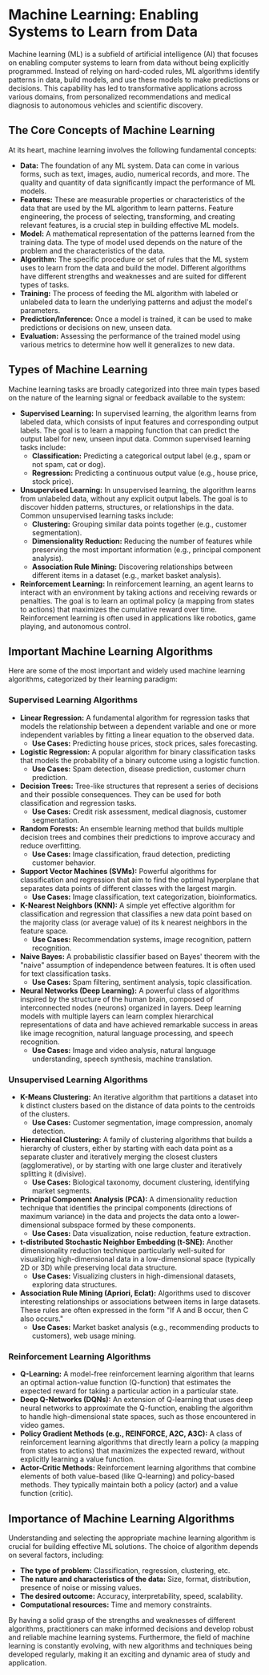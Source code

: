 # Machine Learning: Enabling Systems to Learn from Data

Machine learning (ML) is a subfield of artificial intelligence (AI) that focuses on enabling computer systems to learn from data without being explicitly programmed. Instead of relying on hard-coded rules, ML algorithms identify patterns in data, build models, and use these models to make predictions or decisions. This capability has led to transformative applications across various domains, from personalized recommendations and medical diagnosis to autonomous vehicles and scientific discovery.

## The Core Concepts of Machine Learning

At its heart, machine learning involves the following fundamental concepts:

* **Data:** The foundation of any ML system. Data can come in various forms, such as text, images, audio, numerical records, and more. The quality and quantity of data significantly impact the performance of ML models.
* **Features:** These are measurable properties or characteristics of the data that are used by the ML algorithm to learn patterns. Feature engineering, the process of selecting, transforming, and creating relevant features, is a crucial step in building effective ML models.
* **Model:** A mathematical representation of the patterns learned from the training data. The type of model used depends on the nature of the problem and the characteristics of the data.
* **Algorithm:** The specific procedure or set of rules that the ML system uses to learn from the data and build the model. Different algorithms have different strengths and weaknesses and are suited for different types of tasks.
* **Training:** The process of feeding the ML algorithm with labeled or unlabeled data to learn the underlying patterns and adjust the model's parameters.
* **Prediction/Inference:** Once a model is trained, it can be used to make predictions or decisions on new, unseen data.
* **Evaluation:** Assessing the performance of the trained model using various metrics to determine how well it generalizes to new data.

## Types of Machine Learning

Machine learning tasks are broadly categorized into three main types based on the nature of the learning signal or feedback available to the system:

* **Supervised Learning:** In supervised learning, the algorithm learns from labeled data, which consists of input features and corresponding output labels. The goal is to learn a mapping function that can predict the output label for new, unseen input data. Common supervised learning tasks include:
    * **Classification:** Predicting a categorical output label (e.g., spam or not spam, cat or dog).
    * **Regression:** Predicting a continuous output value (e.g., house price, stock price).
* **Unsupervised Learning:** In unsupervised learning, the algorithm learns from unlabeled data, without any explicit output labels. The goal is to discover hidden patterns, structures, or relationships in the data. Common unsupervised learning tasks include:
    * **Clustering:** Grouping similar data points together (e.g., customer segmentation).
    * **Dimensionality Reduction:** Reducing the number of features while preserving the most important information (e.g., principal component analysis).
    * **Association Rule Mining:** Discovering relationships between different items in a dataset (e.g., market basket analysis).
* **Reinforcement Learning:** In reinforcement learning, an agent learns to interact with an environment by taking actions and receiving rewards or penalties. The goal is to learn an optimal policy (a mapping from states to actions) that maximizes the cumulative reward over time. Reinforcement learning is often used in applications like robotics, game playing, and autonomous control.

## Important Machine Learning Algorithms

Here are some of the most important and widely used machine learning algorithms, categorized by their learning paradigm:

### Supervised Learning Algorithms

* **Linear Regression:** A fundamental algorithm for regression tasks that models the relationship between a dependent variable and one or more independent variables by fitting a linear equation to the observed data.
    * **Use Cases:** Predicting house prices, stock prices, sales forecasting.
* **Logistic Regression:** A popular algorithm for binary classification tasks that models the probability of a binary outcome using a logistic function.
    * **Use Cases:** Spam detection, disease prediction, customer churn prediction.
* **Decision Trees:** Tree-like structures that represent a series of decisions and their possible consequences. They can be used for both classification and regression tasks.
    * **Use Cases:** Credit risk assessment, medical diagnosis, customer segmentation.
* **Random Forests:** An ensemble learning method that builds multiple decision trees and combines their predictions to improve accuracy and reduce overfitting.
    * **Use Cases:** Image classification, fraud detection, predicting customer behavior.
* **Support Vector Machines (SVMs):** Powerful algorithms for classification and regression that aim to find the optimal hyperplane that separates data points of different classes with the largest margin.
    * **Use Cases:** Image classification, text categorization, bioinformatics.
* **K-Nearest Neighbors (KNN):** A simple yet effective algorithm for classification and regression that classifies a new data point based on the majority class (or average value) of its k nearest neighbors in the feature space.
    * **Use Cases:** Recommendation systems, image recognition, pattern recognition.
* **Naive Bayes:** A probabilistic classifier based on Bayes' theorem with the "naive" assumption of independence between features. It is often used for text classification tasks.
    * **Use Cases:** Spam filtering, sentiment analysis, topic classification.
* **Neural Networks (Deep Learning):** A powerful class of algorithms inspired by the structure of the human brain, composed of interconnected nodes (neurons) organized in layers. Deep learning models with multiple layers can learn complex hierarchical representations of data and have achieved remarkable success in areas like image recognition, natural language processing, and speech recognition.
    * **Use Cases:** Image and video analysis, natural language understanding, speech synthesis, machine translation.

### Unsupervised Learning Algorithms

* **K-Means Clustering:** An iterative algorithm that partitions a dataset into k distinct clusters based on the distance of data points to the centroids of the clusters.
    * **Use Cases:** Customer segmentation, image compression, anomaly detection.
* **Hierarchical Clustering:** A family of clustering algorithms that builds a hierarchy of clusters, either by starting with each data point as a separate cluster and iteratively merging the closest clusters (agglomerative), or by starting with one large cluster and iteratively splitting it (divisive).
    * **Use Cases:** Biological taxonomy, document clustering, identifying market segments.
* **Principal Component Analysis (PCA):** A dimensionality reduction technique that identifies the principal components (directions of maximum variance) in the data and projects the data onto a lower-dimensional subspace formed by these components.
    * **Use Cases:** Data visualization, noise reduction, feature extraction.
* **t-distributed Stochastic Neighbor Embedding (t-SNE):** Another dimensionality reduction technique particularly well-suited for visualizing high-dimensional data in a low-dimensional space (typically 2D or 3D) while preserving local data structure.
    * **Use Cases:** Visualizing clusters in high-dimensional datasets, exploring data structures.
* **Association Rule Mining (Apriori, Eclat):** Algorithms used to discover interesting relationships or associations between items in large datasets. These rules are often expressed in the form "If A and B occur, then C also occurs."
    * **Use Cases:** Market basket analysis (e.g., recommending products to customers), web usage mining.

### Reinforcement Learning Algorithms

* **Q-Learning:** A model-free reinforcement learning algorithm that learns an optimal action-value function (Q-function) that estimates the expected reward for taking a particular action in a particular state.
* **Deep Q-Networks (DQNs):** An extension of Q-learning that uses deep neural networks to approximate the Q-function, enabling the algorithm to handle high-dimensional state spaces, such as those encountered in video games.
* **Policy Gradient Methods (e.g., REINFORCE, A2C, A3C):** A class of reinforcement learning algorithms that directly learn a policy (a mapping from states to actions) that maximizes the expected reward, without explicitly learning a value function.
* **Actor-Critic Methods:** Reinforcement learning algorithms that combine elements of both value-based (like Q-learning) and policy-based methods. They typically maintain both a policy (actor) and a value function (critic).

## Importance of Machine Learning Algorithms

Understanding and selecting the appropriate machine learning algorithm is crucial for building effective ML solutions. The choice of algorithm depends on several factors, including:

* **The type of problem:** Classification, regression, clustering, etc.
* **The nature and characteristics of the data:** Size, format, distribution, presence of noise or missing values.
* **The desired outcome:** Accuracy, interpretability, speed, scalability.
* **Computational resources:** Time and memory constraints.

By having a solid grasp of the strengths and weaknesses of different algorithms, practitioners can make informed decisions and develop robust and reliable machine learning systems. Furthermore, the field of machine learning is constantly evolving, with new algorithms and techniques being developed regularly, making it an exciting and dynamic area of study and application.